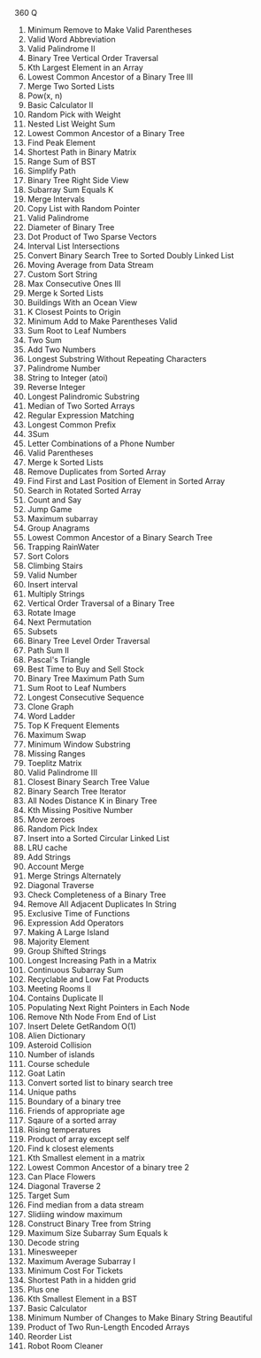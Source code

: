 360 Q
1. Minimum Remove to Make Valid Parentheses
2. Valid Word Abbreviation
3. Valid Palindrome II
4. Binary Tree Vertical Order Traversal
5. Kth Largest Element in an Array
6. Lowest Common Ancestor of a Binary Tree III
7. Merge Two Sorted Lists
8. Pow(x, n)
9. Basic Calculator II
10. Random Pick with Weight
11. Nested List Weight Sum
12. Lowest Common Ancestor of a Binary Tree
13. Find Peak Element
14. Shortest Path in Binary Matrix
15. Range Sum of BST
16. Simplify Path
17. Binary Tree Right Side View
18. Subarray Sum Equals K
19. Merge Intervals
20. Copy List with Random Pointer
21. Valid Palindrome
22. Diameter of Binary Tree
23. Dot Product of Two Sparse Vectors
24. Interval List Intersections
25. Convert Binary Search Tree to Sorted Doubly Linked List
26. Moving Average from Data Stream
27. Custom Sort String
28. Max Consecutive Ones III
29. Merge k Sorted Lists
30. Buildings With an Ocean View
31. K Closest Points to Origin
32. Minimum Add to Make Parentheses Valid
33. Sum Root to Leaf Numbers
34. Two Sum
35. Add Two Numbers
36. Longest Substring Without Repeating Characters
37. Palindrome Number
38. String to Integer (atoi)
39. Reverse Integer
40. Longest Palindromic Substring
41. Median of Two Sorted Arrays
42. Regular Expression Matching
43. Longest Common Prefix
44. 3Sum
45. Letter Combinations of a Phone Number
46. Valid Parentheses
47. Merge k Sorted Lists
48. Remove Duplicates from Sorted Array
49. Find First and Last Position of Element in Sorted Array
50. Search in Rotated Sorted Array
51. Count and Say
52. Jump Game
53. Maximum subarray
54. Group Anagrams
55. Lowest Common Ancestor of a Binary Search Tree
56. Trapping RainWater
57. Sort Colors
58. Climbing Stairs
59. Valid Number
60. Insert interval
61. Multiply Strings
62. Vertical Order Traversal of a Binary Tree
63. Rotate Image
64. Next Permutation
65. Subsets
66. Binary Tree Level Order Traversal
67. Path Sum II
68. Pascal's Triangle
69. Best Time to Buy and Sell Stock
70. Binary Tree Maximum Path Sum
71. Sum Root to Leaf Numbers
72. Longest Consecutive Sequence
73. Clone Graph
74. Word Ladder
75. Top K Frequent Elements
76. Maximum Swap
77. Minimum Window Substring
78. Missing Ranges
79. Toeplitz Matrix
80. Valid Palindrome III
81. Closest Binary Search Tree Value
82. Binary Search Tree Iterator
83. All Nodes Distance K in Binary Tree
84. Kth Missing Positive Number
85. Move zeroes
86. Random Pick Index
87. Insert into a Sorted Circular Linked List
88. LRU cache
89. Add Strings
90. Account Merge
91. Merge Strings Alternately
92. Diagonal Traverse
93. Check Completeness of a Binary Tree
94. Remove All Adjacent Duplicates In String
95. Exclusive Time of Functions
96. Expression Add Operators
97. Making A Large Island
98. Majority Element
99. Group Shifted Strings
100. Longest Increasing Path in a Matrix
101. Continuous Subarray Sum
102. Recyclable and Low Fat Products
103. Meeting Rooms II
104. Contains Duplicate II
105. Populating Next Right Pointers in Each Node
106. Remove Nth Node From End of List
107. Insert Delete GetRandom O(1)
108. Alien Dictionary
109. Asteroid Collision
110. Number of islands
111. Course schedule
112. Goat Latin
113. Convert sorted list to binary search tree
114. Unique paths
115. Boundary of a binary tree
116. Friends of appropriate age
117. Sqaure of a sorted array
118. Rising temperatures
119. Product of array except self
120. Find k closest elements
121. Kth Smallest element in a matrix
122. Lowest Common Ancestor of a binary tree 2
123. Can Place Flowers
124. Diagonal Traverse 2
125. Target Sum
126. Find median from a data stream
127. Slidiing window maximum
128. Construct Binary Tree from String
129. Maximum Size Subarray Sum Equals k
130. Decode string
131. Minesweeper
132. Maximum Average Subarray I
133. Minimum Cost For Tickets
134. Shortest Path in a hidden grid
135. Plus one
136. Kth Smallest Element in a BST
137. Basic Calculator
138. Minimum Number of Changes to Make Binary String Beautiful
139. Product of Two Run-Length Encoded Arrays
140. Reorder List
141. Robot Room Cleaner


































































































































































































































































